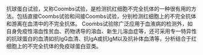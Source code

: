 


抗球蛋白试验，又称Coombs试验，是检测抗红细胞不完全抗体的一种很有用的方法。包括直接Coombs试验和间接Coombs试验，分别检测红细胞上的不完全抗体和游离在血清中的不完全抗体。
Coombs试验除广泛应用于血液病的检测外，如自身免疫性溶血性贫血、药物诱导的溶血、新生儿溶血症等，还可采用专一特异性的抗球蛋白的血清如抗IgG血清、抗IgA或抗IgM以及抗补体血清等，分析结合于红细胞上的不完全抗体的免疫球蛋白亚类。
